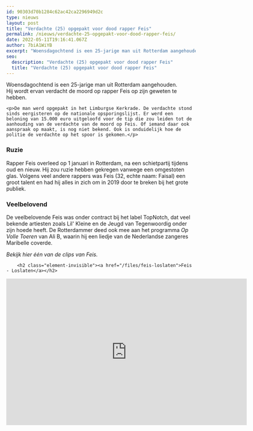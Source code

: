 ```yaml
---
id: 90303d70b1284c62ac42ca2296949d2c
type: nieuws
layout: post
title: "Verdachte (25) opgepakt voor dood rapper Feis"
permalink: /nieuws/verdachte-25-opgepakt-voor-dood-rapper-feis/
date: 2022-05-11T19:16:41.067Z
author: 7biA1WiYB
excerpt: "Woensdagochtend is een 25-jarige man uit Rotterdam aangehouden. Hij wordt ervan verdacht de moord op rapper Feis op zijn geweten te hebben.   "
seo:
  description: "Verdachte (25) opgepakt voor dood rapper Feis"
  title: "Verdachte (25) opgepakt voor dood rapper Feis"
---
```

Woensdagochtend is een 25-jarige man uit Rotterdam aangehouden. Hij wordt ervan verdacht de moord op rapper Feis op zijn geweten te hebben.   

    <p>De man werd opgepakt in het Limburgse Kerkrade. De verdachte stond sinds eergisteren op de nationale opsporingslijst. Er werd een beloning van 15.000 euro uitgeloofd voor de tip die zou leiden tot de aanhouding van de verdachte van de moord op Feis. Of iemand daar ook aanspraak op maakt, is nog niet bekend. Ook is onduidelijk hoe de politie de verdachte op het spoor is gekomen.</p>
<h3>Ruzie</h3>
<p>Rapper Feis overleed op 1 januari in Rotterdam, na een schietpartij tijdens oud en nieuw. Hij zou ruzie hebben gekregen vanwege een omgestoten glas. Volgens veel andere rappers was Feis (32, echte naam: Faisal) een groot talent en had hij alles in zich om in 2019 door te breken bij het grote publiek.</p>
<h3>Veelbelovend</h3>
<p>De veelbelovende Feis was onder contract bij het label TopNotch, dat veel bekende artiesten zoals Lil' Kleine en de Jeugd van Tegenwoordig onder zijn hoede heeft. De Rotterdammer deed ook mee aan het programma <em>Op Volle Toeren</em> van Ali B, waarin hij een liedje van de Nederlandse zangeres Maribelle coverde.</p>
<p><em>Bekijk hier één van de clips van Feis.</em></p>
<p><div class="media media-element-container media-default"><div id="file-535798" class="file file-video file-video-youtube">

        <h2 class="element-invisible"><a href="/files/feis-loslaten">Feis - Loslaten</a></h2>
    
  
  <div class="content">
    <div class="media-youtube-video media-element file-default media-youtube-1">
  <iframe class="media-youtube-player" width="640" height="390" title="Feis - Loslaten" src="https://www.youtube.com/embed/J4MCp3LZiTs?wmode=opaque&controls=" name="Feis - Loslaten" frameborder="0" allowfullscreen="">Video van Feis - Loslaten</iframe>
</div>
  </div>

  
</div>
</div>  
